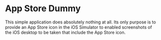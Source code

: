 # App Store Dummy

This simple application does absolutely nothing at all. Its only purpose is to provide an App Store icon in the iOS Simulator to enabled screenshots of the iOS desktop to be taken that include the App Store icon.
